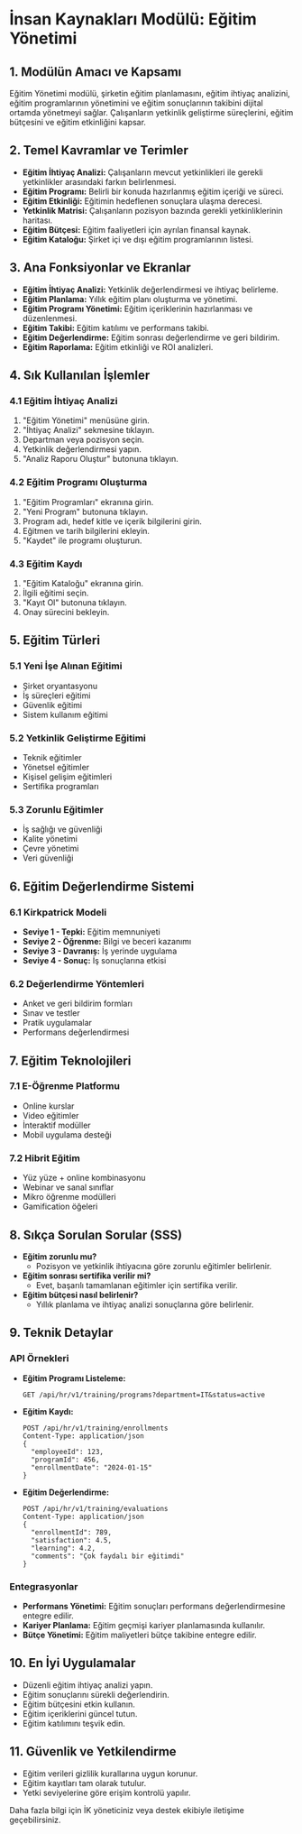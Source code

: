 # İnsan Kaynakları Modülü: Eğitim Yönetimi

## 1. Modülün Amacı ve Kapsamı
Eğitim Yönetimi modülü, şirketin eğitim planlamasını, eğitim ihtiyaç analizini, eğitim programlarının yönetimini ve eğitim sonuçlarının takibini dijital ortamda yönetmeyi sağlar. Çalışanların yetkinlik geliştirme süreçlerini, eğitim bütçesini ve eğitim etkinliğini kapsar.

## 2. Temel Kavramlar ve Terimler
- **Eğitim İhtiyaç Analizi:** Çalışanların mevcut yetkinlikleri ile gerekli yetkinlikler arasındaki farkın belirlenmesi.
- **Eğitim Programı:** Belirli bir konuda hazırlanmış eğitim içeriği ve süreci.
- **Eğitim Etkinliği:** Eğitimin hedeflenen sonuçlara ulaşma derecesi.
- **Yetkinlik Matrisi:** Çalışanların pozisyon bazında gerekli yetkinliklerinin haritası.
- **Eğitim Bütçesi:** Eğitim faaliyetleri için ayrılan finansal kaynak.
- **Eğitim Kataloğu:** Şirket içi ve dışı eğitim programlarının listesi.

## 3. Ana Fonksiyonlar ve Ekranlar
- **Eğitim İhtiyaç Analizi:** Yetkinlik değerlendirmesi ve ihtiyaç belirleme.
- **Eğitim Planlama:** Yıllık eğitim planı oluşturma ve yönetimi.
- **Eğitim Programı Yönetimi:** Eğitim içeriklerinin hazırlanması ve düzenlenmesi.
- **Eğitim Takibi:** Eğitim katılımı ve performans takibi.
- **Eğitim Değerlendirme:** Eğitim sonrası değerlendirme ve geri bildirim.
- **Eğitim Raporlama:** Eğitim etkinliği ve ROI analizleri.

## 4. Sık Kullanılan İşlemler
### 4.1 Eğitim İhtiyaç Analizi
1. "Eğitim Yönetimi" menüsüne girin.
2. "İhtiyaç Analizi" sekmesine tıklayın.
3. Departman veya pozisyon seçin.
4. Yetkinlik değerlendirmesi yapın.
5. "Analiz Raporu Oluştur" butonuna tıklayın.

### 4.2 Eğitim Programı Oluşturma
1. "Eğitim Programları" ekranına girin.
2. "Yeni Program" butonuna tıklayın.
3. Program adı, hedef kitle ve içerik bilgilerini girin.
4. Eğitmen ve tarih bilgilerini ekleyin.
5. "Kaydet" ile programı oluşturun.

### 4.3 Eğitim Kaydı
1. "Eğitim Kataloğu" ekranına girin.
2. İlgili eğitimi seçin.
3. "Kayıt Ol" butonuna tıklayın.
4. Onay sürecini bekleyin.

## 5. Eğitim Türleri
### 5.1 Yeni İşe Alınan Eğitimi
- Şirket oryantasyonu
- İş süreçleri eğitimi
- Güvenlik eğitimi
- Sistem kullanım eğitimi

### 5.2 Yetkinlik Geliştirme Eğitimi
- Teknik eğitimler
- Yönetsel eğitimler
- Kişisel gelişim eğitimleri
- Sertifika programları

### 5.3 Zorunlu Eğitimler
- İş sağlığı ve güvenliği
- Kalite yönetimi
- Çevre yönetimi
- Veri güvenliği

## 6. Eğitim Değerlendirme Sistemi
### 6.1 Kirkpatrick Modeli
- **Seviye 1 - Tepki:** Eğitim memnuniyeti
- **Seviye 2 - Öğrenme:** Bilgi ve beceri kazanımı
- **Seviye 3 - Davranış:** İş yerinde uygulama
- **Seviye 4 - Sonuç:** İş sonuçlarına etkisi

### 6.2 Değerlendirme Yöntemleri
- Anket ve geri bildirim formları
- Sınav ve testler
- Pratik uygulamalar
- Performans değerlendirmesi

## 7. Eğitim Teknolojileri
### 7.1 E-Öğrenme Platformu
- Online kurslar
- Video eğitimler
- İnteraktif modüller
- Mobil uygulama desteği

### 7.2 Hibrit Eğitim
- Yüz yüze + online kombinasyonu
- Webinar ve sanal sınıflar
- Mikro öğrenme modülleri
- Gamification öğeleri

## 8. Sıkça Sorulan Sorular (SSS)
- **Eğitim zorunlu mu?**
  - Pozisyon ve yetkinlik ihtiyacına göre zorunlu eğitimler belirlenir.
- **Eğitim sonrası sertifika verilir mi?**
  - Evet, başarılı tamamlanan eğitimler için sertifika verilir.
- **Eğitim bütçesi nasıl belirlenir?**
  - Yıllık planlama ve ihtiyaç analizi sonuçlarına göre belirlenir.

## 9. Teknik Detaylar
### API Örnekleri
- **Eğitim Programı Listeleme:**
  ```http
  GET /api/hr/v1/training/programs?department=IT&status=active
  ```
- **Eğitim Kaydı:**
  ```http
  POST /api/hr/v1/training/enrollments
  Content-Type: application/json
  {
    "employeeId": 123,
    "programId": 456,
    "enrollmentDate": "2024-01-15"
  }
  ```
- **Eğitim Değerlendirme:**
  ```http
  POST /api/hr/v1/training/evaluations
  Content-Type: application/json
  {
    "enrollmentId": 789,
    "satisfaction": 4.5,
    "learning": 4.2,
    "comments": "Çok faydalı bir eğitimdi"
  }
  ```

### Entegrasyonlar
- **Performans Yönetimi:** Eğitim sonuçları performans değerlendirmesine entegre edilir.
- **Kariyer Planlama:** Eğitim geçmişi kariyer planlamasında kullanılır.
- **Bütçe Yönetimi:** Eğitim maliyetleri bütçe takibine entegre edilir.

## 10. En İyi Uygulamalar
- Düzenli eğitim ihtiyaç analizi yapın.
- Eğitim sonuçlarını sürekli değerlendirin.
- Eğitim bütçesini etkin kullanın.
- Eğitim içeriklerini güncel tutun.
- Eğitim katılımını teşvik edin.

## 11. Güvenlik ve Yetkilendirme
- Eğitim verileri gizlilik kurallarına uygun korunur.
- Eğitim kayıtları tam olarak tutulur.
- Yetki seviyelerine göre erişim kontrolü yapılır.

Daha fazla bilgi için İK yöneticiniz veya destek ekibiyle iletişime geçebilirsiniz. 